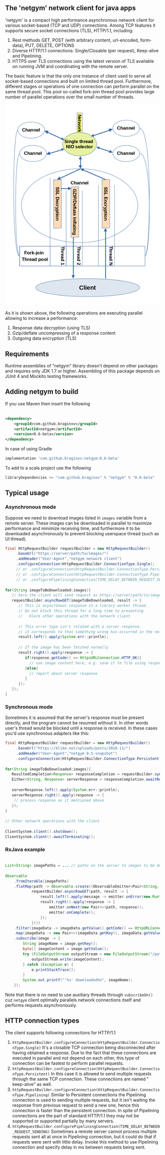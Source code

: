 ## The '__netgym__' network client for java apps

'netgym' is a compact high performance asynchronous network client for various socket-based (TCP and UDP) connections.
Among TCP features it supports secure socket connections (TLS), HTTP/1.1, including:

1. Rest methods GET, POST (with arbitrary content, url-encoded, form-data), PUT, DELETE, OPTIONS
1. Diverse HTTP/1.1 connections: Single/Closable (per request), Keep-alive and Pipelining.
1. HTTPS over TLS connections using the latest version of TLS available on running JVM and coordinating with the remote
   server.

The basic feature is that the only one instance of client used to serve all socket-based connections and built on
limited thread pool. Furthermore, different stages or operations of one connection can perform parallel on the same
thread pool. This pool so-called fork-join thread pool provides large number of parallel operations over the small
number of threads.

![Thread model](images/netgym_thread_model.png)

As it is shown above, the following operations are executing parallel allowing to increase a performance:

1. Response data decryption (using TLS)
1. Gzip/deflate uncompressing of a response content
1. Outgoing data encryption (TLS)

## Requirements

Runtime assemblies of "netgym" library doesn't depend on other packages and requires only JDK 1.7 or higher. Assembling
of this package depends on JUnit 4 and Mockito testing frameworks.

## Adding netgym to build

If you use Maven then insert the following

```xml

<dependency>
    <groupId>com.github.braginxv</groupId>
    <artifactId>netgym</artifactId>
    <version>0.6-beta</version>
</dependency>
```

In case of using Gradle

```groovy
implementation 'com.github.braginxv:netgym:0.6-beta'
```

To add to a scala project use the following

```scala
libraryDependencies += "com.github.braginxv" % "netgym" % "0.6-beta"
```

## Typical usage

### Asynchronous mode

Suppose we need to download images listed in `images` variable from a remote server. These images can be downloaded in
parallel to maximize performance and minimize receiving time, and furthermore it to be downloaded asynchronously to
prevent blocking userspace thread (such as UI thread).

```java
final HttpRequestBuilder requestBuilder = new HttpRequestBuilder()
     .baseUrl("https://server/path/to/images/")
     .addHeader("User-Agent","netgym network client")
     .configureConnection(HttpRequestBuilder.ConnectionType.Single);
     // or .configureConnection(HttpRequestBuilder.ConnectionType.Persistent);
     // or .configureConnection(HttpRequestBuilder.ConnectionType.Pipelining);
     // or .configurePipeliningConnection(TIME_DELAY_BETWEEN_REQUEST_SENDING);

for(String imageToBeDownloaded:images){
   // here the client will send request as https://server/path/to/images/${imageToBeDownloaded}
   requestBuilder.asyncRawGET(imageToBeDownloaded, result -> {
      // This is asyncronous response in a library worker thread.
      // Do not block this thread for a long time to preventing 
      //   block other operations with the network client
      
      // This error type isn't related with a server response,
      // it corresponds to that something wrong has occurred in the network client itself
      result.left().apply(System.err::println);
      
      // If the image has been fetched normally
      result.right().apply(response -> {
         if(response.getCode() == HttpsURLConnection.HTTP_OK){
           // use image content here, e.g. save it to file using response.getContent()
         }else{
           // report about server response
         }
      });
   });
}
```

### Synchronous mode

Sometimes it is assumed that the server's response must be present directly, and the program cannot be resumed without
it. In other words user's thread would be blocked until a response is received. In these cases you'd use synchronous
adapters like this:

```java
final HttpRequestBuilder requestBuilder = new HttpRequestBuilder()
     .baseUrl("https://klike.net/uploads/posts/2018-11/")
     .addHeader("User-Agent","netgym 0.5-snapshot")
     .configureConnection(HttpRequestBuilder.ConnectionType.Persistent);

for(String imageToBeDownloaded:images){
   ResultedCompletion<Response> responseCompletion = requestBuilder.syncRawGET(resource);
   Either<String, Response> serverResponse = responseCompletion.awaitResult();
   
   serverResponse.left().apply(System.err::println);
   serverResponse.right().apply(response -> {
    // process response as it mentioned above
   });
}

// Other network operations with the client

ClientSystem.client().shutdown();
ClientSystem.client().awaitTerminating();
```

### RxJava example

```java

List<String> imagePaths = ... // paths on the server to images to be downloaded        

Observable
    .fromIterable(imagePaths)
    .flatMap(path -> Observable.create((ObservableEmitter<Pair<String, Response>> emitter) ->
            requestBuilder.asyncRawGET(path, result -> {
                result.left().apply(message -> emitter.onError(new RuntimeException(message)));
                result.right().apply(response -> {
                    emitter.onNext(new Pair<>(path, response));
                    emitter.onComplete();
                });
            })))
    .filter(imageData -> imageData.getValue().getCode() == HttpURLConnection.HTTP_OK)
    .map(imageData -> new Pair<>(imageData.getKey(), imageData.getValue().getContent()))
    .subscribe(image -> {
        String imageName = image.getKey();
        byte[] imageContent = image.getValue();
        try (FileOutputStream outputStream = new FileOutputStream("/path-to-download/" + imageName)) {
            outputStream.write(imageContent);
        } catch (Exception e) {
            e.printStackTrace();
        }
        System.out.printf("'%s' downloaded%n", imageName);
    });
```
Note that there is no need to use auxiliary threads through `subscribeOn()` cuz `netgym` client optimally
parallels network connections itself and performs requests asynchronously.

## HTTP connection types

The client supports following connections for HTTP/1.1

1. `httpRequestBuilder.configureConnection(HttpRequestBuilder.ConnectionType.Single)`
   It's a closable TCP connection being disconnected after having obtained a response. Due to the fact that these
   connections are executed in parallel and not depend on each other, this type of connection can be fastest to perform
   parallel requests.
2. `httpRequestBuilder.configureConnection(HttpRequestBuilder.ConnectionType.Persistent)`
   In this case it is allowed to send multiple requests through the same TCP connection. These connections are named "
   keep-alive" as well.
3. `httpRequestBuilder.configureConnection(HttpRequestBuilder.ConnectionType.Pipelining)`
   Similar to Persistent connections the Pipelining connection is used to sending multiple requests, but it isn't
   waiting the response from previous request to send a new one, hence this connection is faster than the persistent
   connection. In spite of Pipelining connections are the part of standard HTTP/1.1 they may not be supported or
   supported partially by many servers.
4. `httpRequestBuilder.configurePipeliningConnection(TIME_DELAY_BETWEEN_REQUEST_SENDING)`
   Sometimes a remote server cannot process multiple requests sent all at once in Pipelining connection, but it could do that if
   requests were sent with little delay. Invoke this method to use Pipelining connection and specify delay in ms between
   requests being sent.
